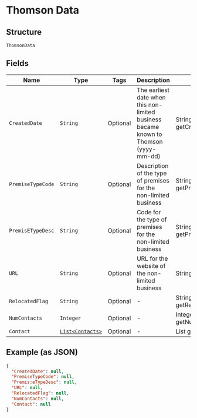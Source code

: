 
# Thomson Data

## Structure

`ThomsonData`

## Fields

| Name | Type | Tags | Description | Getter | Setter |
|  --- | --- | --- | --- | --- | --- |
| `CreatedDate` | `String` | Optional | The earliest date when this non-limited business became known to Thomson (yyyy-mm-dd) | String getCreatedDate() | setCreatedDate(String createdDate) |
| `PremiseTypeCode` | `String` | Optional | Description of the type of premises for the non-limited business | String getPremiseTypeCode() | setPremiseTypeCode(String premiseTypeCode) |
| `PremisETypeDesc` | `String` | Optional | Code for the type of premises for the non-limited business | String getPremisETypeDesc() | setPremisETypeDesc(String premisETypeDesc) |
| `URL` | `String` | Optional | URL for the website of the non-limited business | String getURL() | setURL(String uRL) |
| `RelocatedFlag` | `String` | Optional | - | String getRelocatedFlag() | setRelocatedFlag(String relocatedFlag) |
| `NumContacts` | `Integer` | Optional | - | Integer getNumContacts() | setNumContacts(Integer numContacts) |
| `Contact` | [`List<Contacts>`](../../doc/models/contacts.md) | Optional | - | List<Contacts> getContact() | setContact(List<Contacts> contact) |

## Example (as JSON)

```json
{
  "CreatedDate": null,
  "PremiseTypeCode": null,
  "Premis:eTypeDesc": null,
  "URL": null,
  "RelocatedFlag": null,
  "NumContacts": null,
  "Contact": null
}
```

